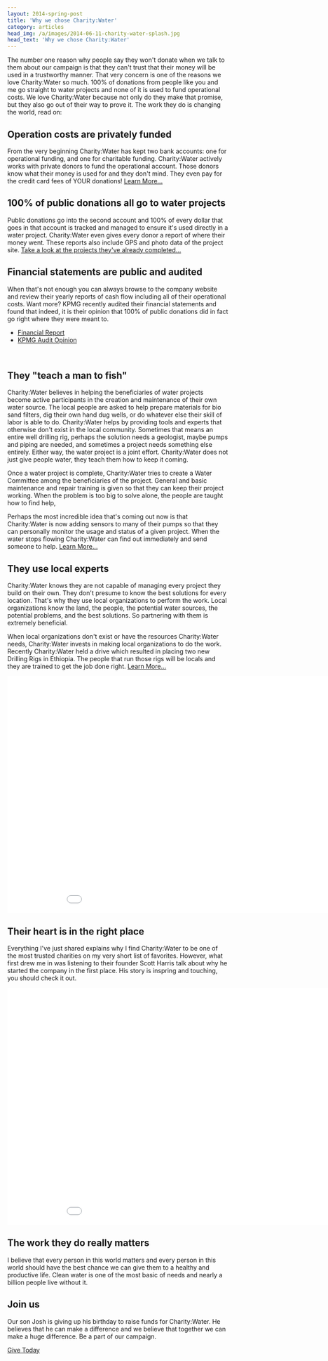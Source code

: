 ```yaml
---
layout: 2014-spring-post
title: 'Why we chose Charity:Water'
category: articles
head_img: /a/images/2014-06-11-charity-water-splash.jpg
head_text: 'Why we chose Charity:Water' 
---
```


The number one reason why people say they won't donate when we talk to them about our campaign is that they can't trust that their money will be used in a trustworthy manner. That very concern is one of the reasons we love Charity:Water so much. 100% of donations from people like you and me go straight to water projects and none of it is used to fund operational costs. We love Charity:Water because not only do they make that promise, but they also go out of their way to prove it. The work they do is changing the world, read on:

Operation costs are privately funded
------------------------------------

From the very beginning Charity:Water has kept two bank accounts: one for operational funding, and one for charitable funding. Charity:Water actively works with private donors to fund the operational account. Those donors know what their money is used for and they don't mind. They even pay for the credit card fees of YOUR donations! [Learn More...](http://www.charitywater.org/100percent/)

100% of public donations all go to water projects
-----------------------------------------

Public donations go into the second account and 100% of every dollar that goes in that account is tracked and managed to ensure it's used directly in a water project. Charity:Water even gives every donor a report of where their money went. These reports also include GPS and photo data of the project site. [Take a look at the projects they've already completed...](http://www.charitywater.org/projects/completed-projects/)

Financial statements are public and audited
-------------------------------------------

When that's not enough you can always browse to the company website and review their yearly reports of cash flow including all of their operational costs. Want more? KPMG recently audited their financial statements and found that indeed, it is their opinion that 100% of public donations did in fact go right where they were meant to.

* [Financial Report](http://www.charitywater.org/annual-report/12/#financials)
* [KPMG Audit Opinion](http://www.charitywater.org/about/charitywater_auditopinion_2013b.pdf)

<br/>

They "teach a man to fish"
--------------------------

Charity:Water believes in helping the beneficiaries of water projects become active participants in the creation and maintenance of their own water source. The local people are asked to help prepare materials for bio sand filters, dig their own hand dug wells, or do whatever else their skill of labor is able to do. Charity:Water helps by providing tools and experts that otherwise don't exist in the local community. Sometimes that means an entire well drilling rig, perhaps the solution needs a geologist, maybe pumps and piping are needed, and sometimes a project needs something else entirely. Either way, the water project is a joint effort. Charity:Water does not just give people water, they teach them how to keep it coming.

Once a water project is complete, Charity:Water tries to create a Water Committee among the beneficiaries of the project. General and basic maintenance and repair training is given so that they can keep their project working. When the problem is too big to solve alone, the people are taught how to find help,

Perhaps the most incredible idea that's coming out now is that Charity:Water is now adding sensors to many of their pumps so that they can personally monitor the usage and status of a given project. When the water stops flowing Charity:Water can find out immediately and send someone to help. [Learn More...](http://www.charitywater.org/projects/approach/)

They use local experts
----------------------

Charity:Water knows they are not capable of managing every project they build on their own. They don't presume to know the best solutions for every location. That's why they use local organizations to perform the work. Local organizations know the land, the people, the potential water sources, the potential problems, and the best solutions. So partnering with them is extremely beneficial. 

When local organizations don't exist or have the resources Charity:Water needs, Charity:Water invests in making local organizations to do the work. Recently Charity:Water held a drive which resulted in placing two new Drilling Rigs in Ethiopia. The people that run those rigs will be locals and they are trained to get the job done right. [Learn More...](http://www.charitywater.org/projects/partners/)

<iframe src="//player.vimeo.com/video/89373358" width="960" height="539" frameborder="0" webkitallowfullscreen mozallowfullscreen allowfullscreen></iframe>

<br/>

Their heart is in the right place
---------------------------------

Everything I've just shared explains why I find Charity:Water to be one of the most trusted charities on my very short list of favorites. However, what first drew me in was listening to their founder Scott Harris talk about why he started the company in the first place. His story is inspring and touching, you should check it out.

<iframe src="//player.vimeo.com/video/39301294" width="960" height="539" frameborder="0" webkitallowfullscreen mozallowfullscreen allowfullscreen></iframe>

The work they do really matters
-------------------------------

I believe that every person in this world matters and every person in this world should have the best chance we can give them to a healthy and productive life. Clean water is one of the most basic of needs and nearly a billion people live without it. 


Join us
-------

Our son Josh is giving up his birthday to raise funds for Charity:Water. He believes that he can make a difference and we believe that together we can make a huge difference. Be a part of our campaign.  
 
<a class="butn spaced" href="https://my.charitywater.org/joshs-birthday-water-campaign" target="_blank">Give Today</a>
